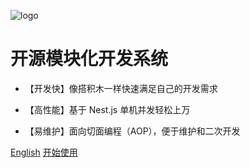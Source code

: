 ![logo](https://www.notadd.com/src/notado_logo420x96.svg)

# 开源模块化开发系统

- 【开发快】像搭积木一样快速满足自己的开发需求

- 【高性能】基于 Nest.js 单机并发轻松上万

- 【易维护】面向切面编程（AOP），便于维护和二次开发


[English](/v2/en/)
[开始使用](/v2/zh-cn/)


